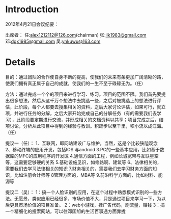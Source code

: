 # Introduction #
2012年4月21日会议纪要：

出席者：
任:alex1212112@126.com(chairman)
张:ilk1983@gmail.com
邓:dgx1985@gmail.com
吴:ynkuwu@163.com
# Details #

目的：通过团队的合作使自身不断的提高，使我们的未来有条更加广阔清晰的路，使我们拥有真正属于自己的成就，使我们的一生不至于碌碌无为。（任）

方法：通过完成一个个的项目来进行学习、练习。项目的范围不限。我们首先要提出很多想法，然后从这千万个想法中去挑选一些，之后对被挑选上的想法进行评估，此阶段，每个人都要去搜集相关的资料，之后大家讨论评估，如果可行，就立项，并进行任务的分解，之后大家开始完成自己的分解任务（有的需要我们去学习），此阶段要定期进行交流，并形成相关的文档资料以共享；项目完成之后，结项讨论，分析从此项目中得到的经验与教训。积跬步以至千里，积小流以成江海。（任）

提议一（任）：
1、互联网，即网站建设广与维护，当然，这是个比较狭隘观念
2、移动终端的应用开发，包括IOS 与android
3.PC的一些基本应用，比如基于数据库的MFC的应用程序的开发区
4.通信方面的工程，例如长城宽带与互联星空等，这需要足够硬的关系
5.基础设施见识，如修路啊、建筑等
6、法律相关的，需要我们去学习法律相关的知识
7.财务相关的，需要我们去学习财务方面的知识，比如注册会计师等
8管理方面的，MBA等
9.前沿科学方面的，比如材料、能源等

提议二（吴）：
1：搞一个人脸识别的应用，在这个过程中熟悉模式识别的一些方法。无愿景，类似应用已经很多，市场价值不大，只是通过项目来学习一下，为以后更具市场价值的项目准备。
2：web小游戏，挂广告代码，刷流量，赚钱
3：搞一个精细化的搜索网站，可以往邓国旭的生活百事通方面靠拢

提议三（邓）：
适合触摸屏的小游戏，简单一点的母婴概念
生活百事通，主要是查询之类的，关注食品，药物安全啊之类的

提议四（张）：
1、小游戏
2、实用小软件，例如日程安排，天气查询之类的

结论：
1）成立工作室，开始项目启动的调研，每人就个人提议进行前期论证。
2）下周末（4月30日或1日进行第二次会议）